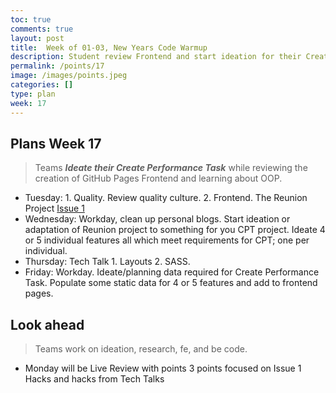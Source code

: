 ```yaml
---
toc: true
comments: true
layout: post
title:  Week of 01-03, New Years Code Warmup
description: Student review Frontend and start ideation for their Create Performance Task project
permalink: /points/17
image: /images/points.jpeg
categories: []
type: plan
week: 17
---
```


## Plans Week 17
> Teams ***Ideate their Create Performance Task*** while reviewing the creation of GitHub Pages Frontend and learning about OOP.
- Tuesday: 1. Quality.  Review quality culture.  2. Frontend.  The Reunion Project [Issue 1](https://github.com/jm1021/leuck_reunion/issues/1)
- Wednesday: Workday, clean up personal blogs.   Start ideation or adaptation of Reunion project to something for you CPT project. Ideate 4 or 5 individual features all which meet requirements for CPT; one per individual.
- Thursday: Tech Talk 1. Layouts 2. SASS.  
- Friday: Workday. Ideate/planning data required for Create Performance Task.  Populate some static data for 4 or 5 features and add to frontend pages.

## Look ahead
> Teams work on ideation, research, fe, and be code.
- Monday will be Live Review with points 3 points focused on Issue 1 Hacks and hacks from Tech Talks

